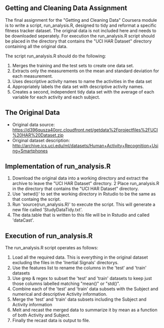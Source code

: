 ## Getting and Cleaning Data Assignment

The final assignment for the "Getting and Cleaning Data" Coursera module is to write a script, run_analysis.R, designed to tidy and reformat a specific fitness tracker dataset. The original data is not included here and needs to be downloaded seperately. For execution the run_analysis.R script should be placed in the directory that contains the "UCI HAR Dataset" directory containing all the original data.

The script run_analysis.R should do the following:

 1. Merges the training and the test sets to create one data set.
 2. Extracts only the measurements on the mean and standard deviation for each measurement.
 3. Uses descriptive activity names to name the activities in the data set
 4. Appropriately labels the data set with descriptive activity names.
 5. Creates a second, independent tidy data set with the average of each variable for each activity and each subject.
 
## The Original Data

* Original data source:
  https://d396qusza40orc.cloudfront.net/getdata%2Fprojectfiles%2FUCI%20HAR%20Dataset.zip
* Original dataset description:
  http://archive.ics.uci.edu/ml/datasets/Human+Activity+Recognition+Using+Smartphones
  
## Implementation of run_analysis.R 

 1. Download the original data into a working directory and extract the archive to leave the "UCI HAR Dataset" directory.
 2  Place run_analysis.R in the directory that contains the "UCI HAR Dataset" directory.
 3. Use 'setwd()' to set the working directory in Rstudio to be the same as that containg the script.
 4. Run 'source(run_analysis.R)' to execute the script. This will generate a new file called 'StudyDataTidy.txt'.
 5. The data.table that is written to this file will be in Rstudio and called 'dataCast'.
 
## Execution of run_analysis.R 

The run_analysis.R script operates as follows:

 1. Load all the required data. This is everything in the original dataset excluding the files in the 'Inertial Signals' directorys.
 2. Use the features list to rename the columns in the 'test' and 'train' datasets
 3. Use grep & regex to subset the 'test' and 'train' datasets to keep just those columns labelled matching "mean()" or "std()".
 4. Combine each of the 'test' and 'train' data subsets with the Subject and numerical and descriptive Activity information.
 5. Merge the 'test' and 'train' data subsets including the Subject and Activity information
 6. Melt and recast the merged data to summarize it by mean as a function of both Activity and Subject.
 7. Finally the recast data is output to file.